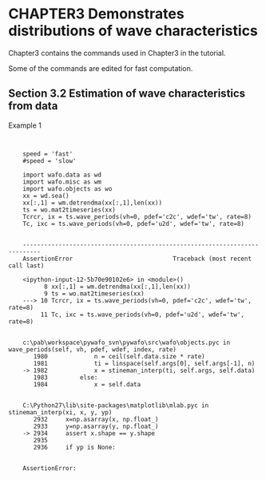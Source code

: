 
CHAPTER3  Demonstrates distributions of wave characteristics
=============================================================

Chapter3 contains the commands used in Chapter3 in the tutorial.

Some of the commands are edited for fast computation.

Section 3.2 Estimation of wave characteristics from data
----------------------------------------------------------
Example 1
~~~~~~~~~~


    speed = 'fast'
    #speed = 'slow'
    
    import wafo.data as wd
    import wafo.misc as wm
    import wafo.objects as wo
    xx = wd.sea() 
    xx[:,1] = wm.detrendma(xx[:,1],len(xx))
    ts = wo.mat2timeseries(xx)
    Tcrcr, ix = ts.wave_periods(vh=0, pdef='c2c', wdef='tw', rate=8)
    Tc, ixc = ts.wave_periods(vh=0, pdef='u2d', wdef='tw', rate=8)


    ---------------------------------------------------------------------------
    AssertionError                            Traceback (most recent call last)

    <ipython-input-12-5b70e90102e6> in <module>()
          8 xx[:,1] = wm.detrendma(xx[:,1],len(xx))
          9 ts = wo.mat2timeseries(xx)
    ---> 10 Tcrcr, ix = ts.wave_periods(vh=0, pdef='c2c', wdef='tw', rate=8)
         11 Tc, ixc = ts.wave_periods(vh=0, pdef='u2d', wdef='tw', rate=8)
    

    c:\pab\workspace\pywafo_svn\pywafo\src\wafo\objects.pyc in wave_periods(self, vh, pdef, wdef, index, rate)
       1980             n = ceil(self.data.size * rate)
       1981             ti = linspace(self.args[0], self.args[-1], n)
    -> 1982             x = stineman_interp(ti, self.args, self.data)
       1983         else:
       1984             x = self.data
    

    C:\Python27\lib\site-packages\matplotlib\mlab.pyc in stineman_interp(xi, x, y, yp)
       2932     x=np.asarray(x, np.float_)
       2933     y=np.asarray(y, np.float_)
    -> 2934     assert x.shape == y.shape
       2935 
       2936     if yp is None:
    

    AssertionError: 



    

